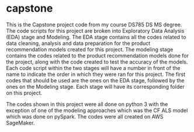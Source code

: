 # capstone

This is the Capstone project code from my course DS785 DS MS degree. The code scripts for this project are broken into Exploratory Data Analysis (EDA) stage and Modeling. The EDA stage contains all the codes related to data cleaning, analysis and data preparation for the product recommendation models created for this project. The modeling stage contains the codes related to the product recommendation models done for the project, along with the code created to test the accuracy of the models. Each code script within the two stages will have a number in front of the name to indicate the order in which they were ran for this project. The first codes that should be used are the ones on the EDA stage, followed by the ones on the Modeling stage. Each stage will have its corresponding folder on this project.

The codes shown in this project were all done on python 3 with the exception of one of the modeling approaches which was the CF ALS model which was done on pySpark. The codes were all created on AWS SageMaker.
